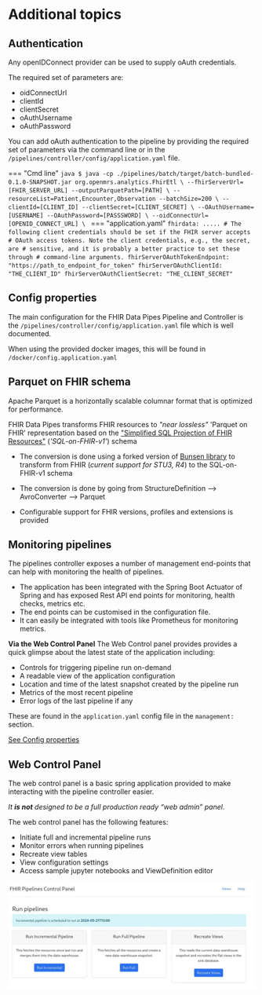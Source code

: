 # Additional topics

## Authentication
Any openIDConnect provider can be used to supply oAuth credentials.

The required set of parameters are:

* oidConnectUrl
* clientId
* clientSecret
* oAuthUsername
* oAuthPassword

You can add oAuth authentication to the pipeline by providing the required set of parameters via the command line or in the `/pipelines/controller/config/application.yaml` file.

=== "Cmd line"
    ```java
    $ java -cp ./pipelines/batch/target/batch-bundled-0.1.0-SNAPSHOT.jar org.openmrs.analytics.FhirEtl \
        --fhirServerUrl=[FHIR_SERVER_URL] --outputParquetPath=[PATH] \
        --resourceList=Patient,Encounter,Observation --batchSize=200 \
        --clientId=[CLIENT_ID] --clientSecret=[CLIENT_SECRET] \
        --OAuthUsername=[USERNAME] --OAuthPassword=[PASSSWORD] \
        --oidConnectUrl= [OPENID_CONNECT_URL] \
    ```
=== "application.yaml"
    ```
    fhirdata:
    .....
        # The following client credentials should be set if the FHIR server accepts
        # OAuth access tokens. Note the client credentials, e.g., the secret, are
        # sensitive, and it is probably a better practice to set these through
        # command-line arguments.
        fhirServerOAuthTokenEndpoint: "https://path_to_endpoint_for_token"
        fhirServerOAuthClientId: "THE_CLIENT_ID"
        fhirServerOAuthClientSecret: "THE_CLIENT_SECRET"
    ```

## Config properties
The main configuration for the FHIR Data Pipes Pipeline and Controller is the `/pipelines/controller/config/application.yaml` file which is well documented.

When using the provided docker images, this will be found in `/docker/config.application.yaml`

## Parquet on FHIR schema
Apache Parquet is a horizontally scalable columnar format that is optimized for performance.

FHIR Data Pipes transforms FHIR resources to _"near lossless"_ 'Parquet on FHIR' representation based on the ["Simplified SQL Projection of FHIR Resources"](https://github.com/FHIR/sql-on-fhir/blob/master/sql-on-fhir.md) (_'SQL-on-FHIR-v1'_) schema

* The conversion is done using a forked version of [Bunsen library](https://github.com/google/fhir-data-pipes/tree/master/bunsen) to transform from FHIR (_current support for STU3, R4_) to the SQL-on-FHIR-v1 schema

* The conversion is done by going from StructureDefinition --> AvroConverter --> Parquet

* Configurable support for FHIR versions, profiles and extensions is provided

## Monitoring pipelines
The pipelines controller exposes a number of management end-points that can help with monitoring the health of pipelines. 

* The application has been integrated with the Spring Boot Actuator of Spring and has exposed Rest API end points for monitoring, health checks, metrics etc. 
* The end points can be customised in the configuration file.
* It can easily be integrated with tools like Prometheus for monitoring metrics.

**Via the Web Control Panel**
The Web Control panel provides provides a quick glimpse about the latest state of the application including:
* Controls for triggering pipeline run on-demand
* A readable view of the application configuration
* Location and time of the latest snapshot created by the pipeline run
* Metrics of the most recent pipeline
* Error logs of the last pipeline if any

These are found in the `application.yaml` config file in the `management:` section. 

[See Config properties](#config-properties) 

## Web Control Panel
The web control panel is a basic spring application provided to make interacting with the pipeline controller easier. 

_It **is not** designed to be a full production ready “web admin” panel_.

The web control panel has the following features:

*   Initiate full and incremental pipeline runs
*   Monitor errors when running pipelines
*   Recreate view tables
*   View configuration settings
*   Access sample jupyter notebooks and ViewDefinition editor

![Web Control Panel](images/pipelines_control_panel.png)
